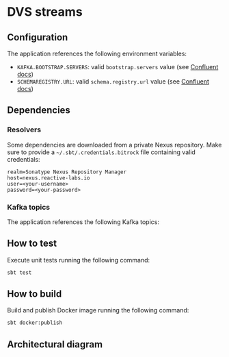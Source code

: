 # DVS streams

## Configuration

The application references the following environment variables:

- `KAFKA.BOOTSTRAP.SERVERS`: valid `bootstrap.servers` value (see [Confluent docs](https://docs.confluent.io/current/clients/consumer.html#configuration))
- `SCHEMAREGISTRY.URL`: valid `schema.registry.url` value (see [Confluent docs](https://docs.confluent.io/current/schema-registry/docs/schema_registry_tutorial.html#java-consumers))

## Dependencies

### Resolvers

Some dependencies are downloaded from a private Nexus repository. Make sure to provide a `~/.sbt/.credentials.bitrock` file containing valid credentials:

```properties
realm=Sonatype Nexus Repository Manager
host=nexus.reactive-labs.io
user=<your-username>
password=<your-password>
```

### Kafka topics

The application references the following Kafka topics:


## How to test

Execute unit tests running the following command:

```sh
sbt test
```

## How to build

Build and publish Docker image running the following command:

```sh
sbt docker:publish
```

## Architectural diagram
